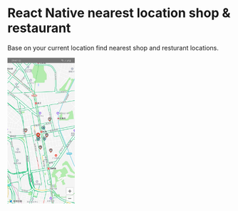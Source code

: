 # React Native nearest location shop &amp; restaurant
Base on your current location find nearest shop and resturant locations.

<img src="img/map_2.jpg" width="30%">
